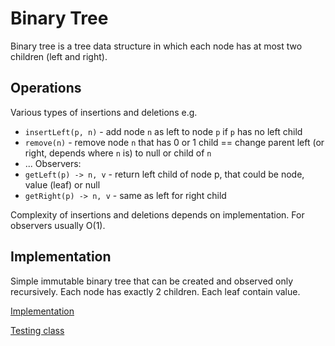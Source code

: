 # Binary Tree
Binary tree is a tree data structure in which each node has at most two children (left and right).

## Operations
Various types of insertions and deletions e.g.
- `insertLeft(p, n)` - add node `n` as left to node `p` if `p` has no left child
- `remove(n)` - remove node `n` that has 0 or 1 child == change parent left (or right, depends where `n` is) to null or child of `n`
- ...
Observers:
- `getLeft(p) -> n, v` - return left child of node p, that could be node, value (leaf) or null
- `getRight(p) -> n, v` - same as left for right child

Complexity of insertions and deletions depends on implementation. For observers usually O(1).

## Implementation
Simple immutable binary tree that can be created and observed only recursively. Each node has exactly 2 children. Each leaf contain value.

[Implementation](/src/datastructures/trees/BinaryTree.java)

[Testing class](/test/datastructures/trees/BinaryTreeTest.java)

